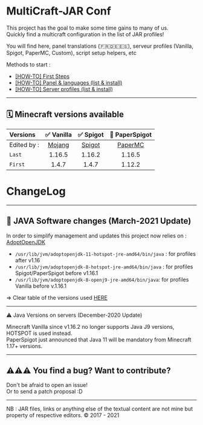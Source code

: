 MultiCraft-JAR Conf
=====
This project has the goal to make some time gains to many of us.     
Quickly find a multicraft configuration in the list of JAR profiles!     

You will find here, panel translations (🇫🇷🇩🇪🇪🇸), serveur profiles (Vanilla, Spigot, PaperMC, Custom), script setup helpers, etc

Methods to start :

- [[HOW-TO] First Steps](https://github.com/ValentinTh/MultiCraft-JAR-Conf/blob/master/HOW-TO/QUICK-INTRODUCTION.md)     
- [[HOW-TO] Panel & languages (list & install)](https://github.com/ValentinTh/MultiCraft-JAR-Conf/blob/master/HOW-TO/LANGUAGES.md)    
- [[HOW-TO] Server profiles (list & install)](https://github.com/ValentinTh/MultiCraft-JAR-Conf/blob/master/HOW-TO/PROFILES.md)   

-----
🗓 Minecraft versions available
-----

| Versions | ✅ Vanilla | ✅ Spigot | 🔨 PaperSpigot |
| :--------|:----------:|:---------:|:---------------:|
| Edited by : |[Mojang](https://mojang.com)|[Spigot](https://spigotmc.org)|[PaperMC](https://papermc.io)| 
| `Last`| 1.16.5 | 1.16.2 | 1.16.5 |
| `First`| 1.4.7 | 1.4.7 | 1.12.2 |

# ChangeLog

-----
📌 JAVA Software changes (March-2021 Update)
----

In order to simplify management and updates this project now relies on : [AdoptOpenJDK](https://adoptopenjdk.net)   
- ```/usr/lib/jvm/adoptopenjdk-11-hotspot-jre-amd64/bin/java``` : for profiles after v1.16
- ```/usr/lib/jvm/adoptopenjdk-8-hotspot-jre-amd64/bin/java``` : for profiles Spigot/PaperSpigot before v1.16.1
- ```/usr/lib/jvm/adoptopenjdk-8-openj9-jre-amd64/bin/java```: for profiles Vanilla before v.1.16.1

=> Clear table of the versions used [HERE](https://github.com/ValentinTh/MultiCraft-JAR-Conf/blob/master/HOW-TO/QUICK-INTRODUCTION.md)

-----
⚠️ Java Versions on servers (December-2020 Update)

Minecraft Vanilla since v1.16.2 no longer supports Java J9 versions, HOTSPOT is used instead.     
PaperSpigot just announced that Java 11 will be mandatory from Minecraft 1.17+ versions.     



-----
⚠️⚠️⚠️ You find a bug? Want to contribute?
-----
Don't be afraid to open an issue!    
Or to send a patch proposal :D    

-----
NB : JAR files, links or anything else of the textual content are not mine but property of respective editors.
© 2017 - 2021
